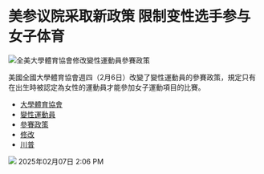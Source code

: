 # 美参议院采取新政策 限制变性选手参与女子体育

![全美大學體育協會修改變性運動員參賽政策](https://i.epochtimes.com/assets/uploads/2023/05/id14007040-b78ac16855876fa1f00216be4ff14efc-150x120.jpeg)

美國全國大學體育協會週四（2月6日）改變了變性運動員的參賽政策，規定只有在出生時被認定為女性的運動員才能參加女子運動項目的比賽。

- [大學體育協會](https://www.epochtimes.com/b5/tag/%e5%a4%a7%e5%ad%b8%e9%ab%94%e8%82%b2%e5%8d%94%e6%9c%83.html)
- [變性運動員](https://www.epochtimes.com/b5/tag/%e8%ae%8a%e6%80%a7%e9%81%8b%e5%8b%95%e5%93%a1.html)
- [參賽政策](https://www.epochtimes.com/b5/tag/%e5%8f%83%e8%b3%bd%e6%94%bf%e7%ad%96.html)
- [修改](https://www.epochtimes.com/b5/tag/%e4%bf%ae%e6%94%b9.html)
- [川普](https://www.epochtimes.com/b5/tag/%e5%b7%9d%e6%99%ae.html)

![](https://www.epochtimes.com/assets/themes/djy/images/time.gif) 2025年02月07日 2:06 PM